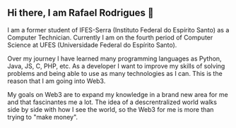 ## Hi there, I am Rafael Rodrigues 👋

I am a former student of IFES-Serra (Instituto Federal do Espírito Santo) as a Computer Technician. Currently I am on the fourth period of Computer Science at UFES (Universidade Federal do Espírito Santo).

Over my journey I have learned many programming languages as Python, Java, JS, C, PHP, etc. As a developer I want to improve my skills of solving problems and being able to use as many technologies as I can. This is the reason that I am going into Web3.

My goals on Web3 are to expand my knowledge in a brand new area for me and that fascinantes me a lot. The idea of a descrentralized world walks side by side with how I see the world, so the Web3 for me is more than trying to "make money". 

<!--
**RafaBaker/RafaBaker** is a ✨ _special_ ✨ repository because its `README.md` (this file) appears on your GitHub profile.

Here are some ideas to get you started:

- 🔭 I’m currently working on ...
- 🌱 I’m currently learning ...
- 👯 I’m looking to collaborate on ...
- 🤔 I’m looking for help with ...
- 💬 Ask me about ...
- 📫 How to reach me: ...
- 😄 Pronouns: ...
- ⚡ Fun fact: ...
-->
